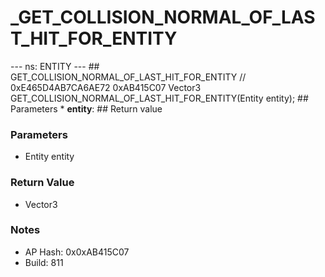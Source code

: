 # _GET_COLLISION_NORMAL_OF_LAST_HIT_FOR_ENTITY

--- ns: ENTITY --- ## GET_COLLISION_NORMAL_OF_LAST_HIT_FOR_ENTITY  // 0xE465D4AB7CA6AE72 0xAB415C07 Vector3 GET_COLLISION_NORMAL_OF_LAST_HIT_FOR_ENTITY(Entity entity);   ## Parameters * **entity**:  ## Return value

### Parameters
* Entity entity

### Return Value
* Vector3

### Notes
* AP Hash: 0x0xAB415C07
* Build: 811

